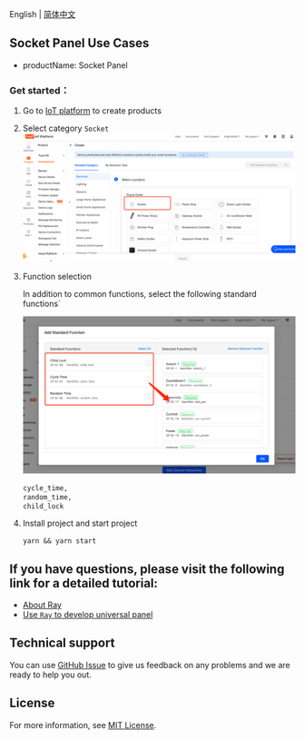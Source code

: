 English[](README.md) | [简体中文](README_zh.md)

## Socket Panel Use Cases

- productName: Socket Panel

### Get started：

1. Go to [IoT platform](https://iot.tuya.com/) to create products

2. Select category `Socket`
   ![功能选择](./images/iot01.png)
3. Function selection

   In addition to common functions, select the following standard functions`

   ![功能选择](./images/iot02.png)

   ```
   cycle_time,
   random_time,
   child_lock
   ```

4. Install project and start project

   ```
   yarn && yarn start
   ```

## If you have questions, please visit the following link for a detailed tutorial:

- [About Ray](https://developer.tuya.com/cn/ray)
- [Use `Ray` to develop universal panel](https://developer.tuya.com/cn/miniapp-codelabs/codelabs/panelmore-guide/index.html#0)

## Technical support

You can use [GitHub Issue](https://github.com/Tuya-Community/tuya-ray-demo/issues) to give us feedback on any problems and we are ready to help you out.

## License

For more information, see [MIT License](LICENSE).
